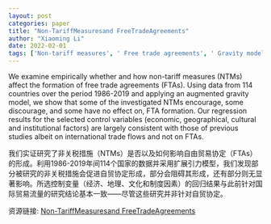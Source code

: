 ```yaml
---
layout: post
categories: paper
title: "Non-TariffMeasuresand FreeTradeAgreements"
author: "Xiaoming Li"
date: 2022-02-01
tags: ['Non-tariff measures', ' Free trade agreements', ' Gravity model', ' Linear probability regression']
---
```


We examine empirically whether and how non-tariff measures (NTMs) affect the formation of free trade agreements (FTAs). Using data from 114 countries over the period 1986-2019 and applying an augmented gravity model, we show that some of the investigated NTMs encourage, some discourage, and some have no effect on, FTA formation. Our regression results for the selected control variables (economic, geographical, cultural and institutional factors) are largely consistent with those of previous studies albeit on international trade flows and not on FTAs.

我们实证研究了非关税措施（NTMs）是否以及如何影响自由贸易协定（FTAs）的形成。利用1986-2019年间114个国家的数据并采用扩展引力模型，我们发现部分被研究的非关税措施会促进自贸协定形成，部分会阻碍其形成，还有部分则无显著影响。所选控制变量（经济、地理、文化和制度因素）的回归结果与此前针对国际贸易流量的研究结论基本一致——尽管这些研究并非针对自贸协定。

资源链接: [Non-TariffMeasuresand FreeTradeAgreements](https://papers.ssrn.com/sol3/papers.cfm?abstract_id=4022959)
